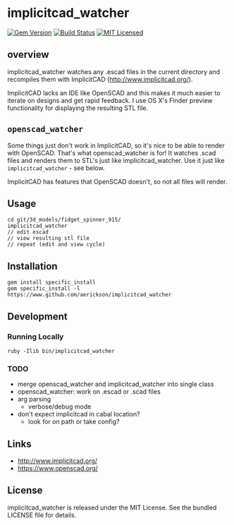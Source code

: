 implicitcad_watcher
=========

[![Gem Version](https://img.shields.io/gem/v/implicitcad_watcher.svg)](https://rubygems.org/gems/implicitcad_watcher)
[![Build Status](https://img.shields.io/circleci/project/aerickson/implicitcad_watcher.svg)](https://circleci.com/gh/aerickson/implicitcad_watcher)
[![MIT Licensed](https://img.shields.io/badge/license-MIT-green.svg)](https://tldrlegal.com/license/mit-license)

## overview

implicitcad_watcher watches any .escad files in the current directory and recompiles them with ImplicitCAD (http://www.implicitcad.org/).

ImplicitCAD lacks an IDE like OpenSCAD and this makes it much easier to iterate on designs and get rapid feedback. I use OS X's Finder preview functionality for displaying the resulting STL file.

## `openscad_watcher`

Some things just don't work in ImplicitCAD, so it's nice to be able to render with OpenSCAD. That's what openscad_watcher is for! It watches .scad files and renders them to STL's just like implicitcad_watcher. Use it just like `implicitcad_watcher` - see below.

ImplicitCAD has features that OpenSCAD doesn't, so not all files will render. 

## Usage

```
cd git/3d_models/fidget_spinner_915/
implicitcad_watcher
// edit escad
// view resulting stl file
// repeat (edit and view cycle)
```

## Installation

```
gem install specific_install
gem specific_install -l https://www.github.com/aerickson/implicitcad_watcher
```

## Development

### Running Locally

`ruby -Ilib bin/implicitcad_watcher`

### TODO

- merge openscad_watcher and implicitcad_watcher into single class
- openscad_watcher: work on .escad or .scad files
- arg parsing
  - verbose/debug mode
- don't expect implicitcad in cabal location?
  - look for on path or take config?

## Links

- http://www.implicitcad.org/
- https://www.openscad.org/

## License

implicitcad_watcher is released under the MIT License. See the bundled LICENSE file for details.


